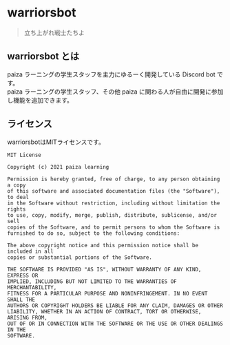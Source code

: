 # warriorsbot

> 立ち上がれ戦士たちよ

## warriorsbot とは

paiza ラーニングの学生スタッフを主力にゆるーく開発している Discord bot です。  
paiza ラーニングの学生スタッフ、その他 paiza に関わる人が自由に開発に参加し機能を追加できます。

## ライセンス

warriorsbotはMITライセンスです。

```
MIT License

Copyright (c) 2021 paiza learning

Permission is hereby granted, free of charge, to any person obtaining a copy
of this software and associated documentation files (the "Software"), to deal
in the Software without restriction, including without limitation the rights
to use, copy, modify, merge, publish, distribute, sublicense, and/or sell
copies of the Software, and to permit persons to whom the Software is
furnished to do so, subject to the following conditions:

The above copyright notice and this permission notice shall be included in all
copies or substantial portions of the Software.

THE SOFTWARE IS PROVIDED "AS IS", WITHOUT WARRANTY OF ANY KIND, EXPRESS OR
IMPLIED, INCLUDING BUT NOT LIMITED TO THE WARRANTIES OF MERCHANTABILITY,
FITNESS FOR A PARTICULAR PURPOSE AND NONINFRINGEMENT. IN NO EVENT SHALL THE
AUTHORS OR COPYRIGHT HOLDERS BE LIABLE FOR ANY CLAIM, DAMAGES OR OTHER
LIABILITY, WHETHER IN AN ACTION OF CONTRACT, TORT OR OTHERWISE, ARISING FROM,
OUT OF OR IN CONNECTION WITH THE SOFTWARE OR THE USE OR OTHER DEALINGS IN THE
SOFTWARE.
```
